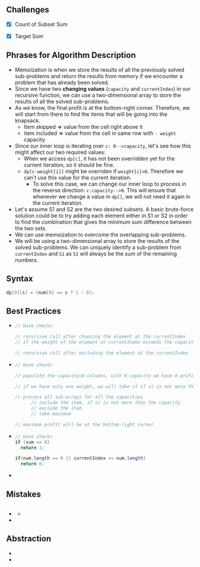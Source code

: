 ## Challenges

- [x] Count of Subset Sum
- [x] Target Sum


## Phrases for Algorithm Description

- Memoization is when we store the results of all the previously solved sub-problems and return the results from memory if we encounter a problem that has already been solved.
- Since we have two **changing values** (`capacity` and `currentIndex`) in our recursive function, we can use a two-dimensional array to store the results of all the solved sub-problems.
- As we know, the final profit is at the bottom-right corner. Therefore, we will start from there to find the items that will be going into the knapsack.
  - Item skipped => value from the cell right above it
  - item included => value from the cell in same row with `- weight` capacity
- Since our inner loop is iterating over `c: 0-->capacity`, let's see how this might affect our two required values:
  - When we access `dp[c]`, it has not been overridden yet for the current iteration, so it should be fine.
  - `dp[c-weight[i]]` might be overriden if `weight[i]>0`. Therefore we can't use this value for the current iteration.
    - To solve this case, we can change our inner loop to process in the reverse direction: `c:capacity-->0`. This will ensure that whenever we change a value in `dp[]`, we will not need it again in the current iteration.
- Let's assume S1 and S2 are the two desired subsets. A basic brute-force solution could be to try adding each element either in S1 or S2 in order to find the combination that gives the minimum sum difference between the two sets.
- We can use memoization to overcome the overlapping sub-problems.
- We will be using a two-dimensional array to store the results of the solved sub-problems. We can uniquely identify a sub-problem from `currentIndex` and `S1` as `S2` will always be the sum of the remaining numbers.

## Syntax

```java
dp[0][s] = (num[0] == s ? 1 : 0);
```

## Best Practices

- ```java
  // base checks
  
  // recursive call after choosing the element at the currentIndex
  // if the weight of the element at currentIndex exceeds the capacity, we shouldn't process this
  
  // recursive call after excluding the element at the currentIndex
  ```

- ```java
  // base checks
  
  // populate the capacity=0 columns, with 0 capacity we have 0 profit
  
  // if we have only one weight, we will take it if it is not more than the capacity
  
  // process all sub-arrays for all the capacities
  		// include the item, if it is not more than the capacity
  		// exclude the item
  		// take maximum
  
  // maximum profit will be at the bottom-right corner
  ```

- ```java
  // base checks
  if (sum == 0)
    return 1;
  
  if(num.length == 0 || currentIndex >= num.length)
    return 0;
  ```

- 

## Mistakes

- ```java
  
  ```

  - 

- 

## Abstraction

- 
- 

